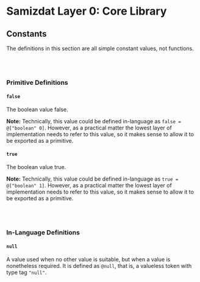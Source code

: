 Samizdat Layer 0: Core Library
==============================

Constants
---------

The definitions in this section are all simple constant values, not
functions.

<br><br>
### Primitive Definitions

#### `false`

The boolean value false.

**Note:** Technically, this value could be defined in-language as
`false = @["boolean" 0]`. However, as a practical matter the
lowest layer of implementation needs to refer to this value, so
it makes sense to allow it to be exported as a primitive.

#### `true`

The boolean value true.

**Note:** Technically, this value could be defined in-language as
`true = @["boolean" 1]`. However, as a practical matter the
lowest layer of implementation needs to refer to this value, so
it makes sense to allow it to be exported as a primitive.


<br><br>
### In-Language Definitions

#### `null`

A value used when no other value is suitable, but when a value is
nonetheless required. It is defined as `@null`, that is, a valueless
token with type tag `"null"`.
